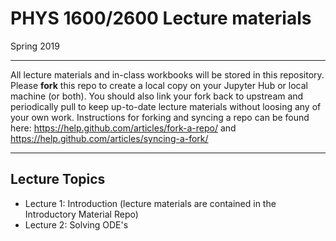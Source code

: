# PHYS 1600/2600 Lecture materials
Spring 2019
___

All lecture materials and in-class workbooks will be stored in this repository. Please **fork** this repo to create a local copy on your Jupyter Hub or local machine (or both). You should also link your fork back to upstream and periodically pull to keep up-to-date lecture materials without loosing any of your own work. Instructions for forking and syncing a repo can be found here:
https://help.github.com/articles/fork-a-repo/
and
https://help.github.com/articles/syncing-a-fork/

---

## Lecture Topics
* Lecture 1: Introduction (lecture materials are contained in the Introductory Material Repo)
* Lecture 2: Solving ODE's
